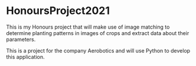 # HonoursProject2021
This is my Honours project that will make use of image matching to determine planting patterns in images of crops and extract data about their parameters.

This is a project for the company Aerobotics and will use Python to develop this application.